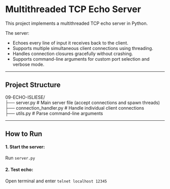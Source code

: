 # Multithreaded TCP Echo Server

This project implements a multithreaded TCP echo server in Python.

The server:
- Echoes every line of input it receives back to the client.
- Supports multiple simultaneous client connections using threading.
- Handles connection closures gracefully without crashing.
- Supports command-line arguments for custom port selection and verbose mode.

---

## Project Structure
09-ECHO-ISLIESE/  <br>
├── server.py              # Main server file (accept connections and spawn threads) <br>
├── connection_handler.py  # Handle individual client connections <br>
├── utils.py                # Parse command-line arguments <br>

---

## How to Run

#### 1. Start the server:
Run `server.py`

#### 2. Test echo: 
Open terminal and enter `telnet localhost 12345`

